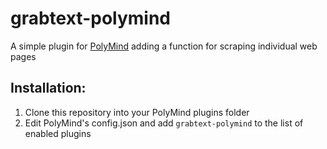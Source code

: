 # grabtext-polymind
A simple plugin for [PolyMind](https://github.com/itsme2417/PolyMind) adding a function for scraping individual web pages

## Installation:
1. Clone this repository into your PolyMind plugins folder
2. Edit PolyMind's config.json and add `grabtext-polymind` to the list of enabled plugins
